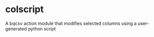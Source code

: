 # colscript
A bqcsv action module that modifies selected columns using a user-generated python script
